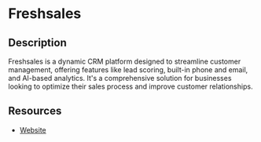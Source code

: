 # Freshsales

## Description
Freshsales is a dynamic CRM platform designed to streamline customer management, offering features like lead scoring, built-in phone and email, and AI-based analytics. It's a comprehensive solution for businesses looking to optimize their sales process and improve customer relationships.

## Resources
* [Website](freshsales.io)